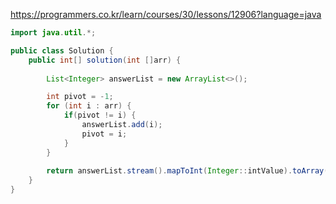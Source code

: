 https://programmers.co.kr/learn/courses/30/lessons/12906?language=java

```java
import java.util.*;

public class Solution {
    public int[] solution(int []arr) {
        
        List<Integer> answerList = new ArrayList<>();

        int pivot = -1;
        for (int i : arr) {
            if(pivot != i) {
                answerList.add(i);
                pivot = i;
            }
        }
        
        return answerList.stream().mapToInt(Integer::intValue).toArray();
    }
}
```
